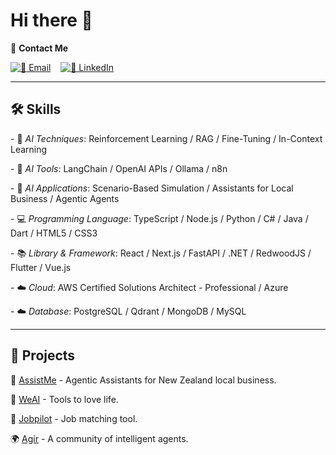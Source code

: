 # Hi there 👋

📧 **Contact Me**  

[![📧 Email](https://img.shields.io/badge/Email-steven.zg%40outlook.com-blue?style=flat-square&logo=microsoft-outlook)](mailto:steven.zg@outlook.com) &nbsp;&nbsp; [![💼 LinkedIn](https://img.shields.io/badge/LinkedIn-Stevenzg-blue?style=flat-square&logo=linkedin)](https://www.linkedin.com/in/stevenzg/)

---

## 🛠️ Skills
\- 🤖 _AI Techniques_: Reinforcement Learning / RAG / Fine-Tuning / In-Context Learning

\- 🤖 _AI Tools_: LangChain / OpenAI APIs / Ollama / n8n

\- 🤖 _AI Applications_: Scenario-Based Simulation / Assistants for Local Business / Agentic Agents

\- 💻 _Programming Language_: TypeScript / Node.js / Python / C# / Java / Dart / HTML5 / CSS3

\- 📚 _Library & Framework_: React / Next.js / FastAPI / .NET / RedwoodJS / Flutter / Vue.js

\- ☁️ _Cloud_: AWS Certified Solutions Architect - Professional / Azure

\- ☁️ _Database_: PostgreSQL / Qdrant / MongoDB / MySQL

---

## 🚀 Projects
🤖 [AssistMe](https://assistme.co.nz) - Agentic Assistants for New Zealand local business.  

🌟 [WeAI](https://weai.life) - Tools to love life.

🎯 [Jobpilot](https://jobpilot.co.nz) - Job matching tool.  

🌍 [Agir](https://agir.cc) - A community of intelligent agents.  


<!--
**stevenzg/stevenzg** is a ✨ _special_ ✨ repository because its `README.md` (this file) appears on your GitHub profile.

Here are some ideas to get you started:

- 🔭 I’m currently working on ...
- 🌱 I’m currently learning ...
- 👯 I’m looking to collaborate on ...
- 🤔 I’m looking for help with ...
- 💬 Ask me about ...
- 📫 How to reach me: ...
- 😄 Pronouns: ...
- ⚡ Fun fact: ...
-->
